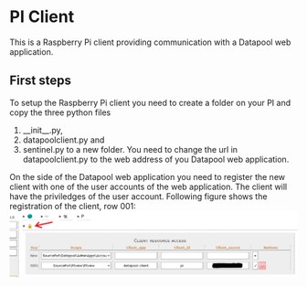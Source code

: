 # PI Client
This is a Raspberry Pi client providing communication with a Datapool web application.
## First steps
To setup the Raspberry Pi client you need to create a folder on your PI and copy the three python files 
1. \_\_init\_\_.py,
2. datapoolclient.py and 
3. sentinel.py
to a new folder. You need to change the url in datapoolclient.py to the web address of you Datapool web application.

On the side of the Datapool web application you need to register the new client with one of the user accounts of the web application.
The client will have the priviledges of the user account. Following figure shows the registration of the client, row 001:
![Raspberry Pi client registration](/assets/img/datapool_client_registration.png "Invoice import")



